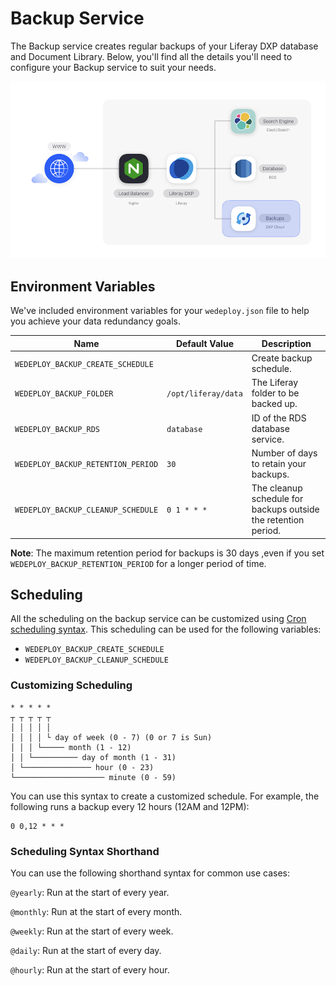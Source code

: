 # Backup Service

The Backup service creates regular backups of your Liferay DXP database and
Document Library. Below, you'll find all the details you'll need to configure
your Backup service to suit your needs.

![Figure 1: The Backup service is one of several services available in DXP Cloud.](../../images/services-backups.png)

## Environment Variables

We've included environment variables for your `wedeploy.json` file to help you
achieve your data redundancy goals.

Name | Default Value | Description |
---- | ------------- | ----------- |
`WEDEPLOY_BACKUP_CREATE_SCHEDULE` |  | Create backup schedule. |
`WEDEPLOY_BACKUP_FOLDER` | `/opt/liferay/data` | The Liferay folder to be backed up. |
`WEDEPLOY_BACKUP_RDS` | `database` | ID of the RDS database service. |
`WEDEPLOY_BACKUP_RETENTION_PERIOD` | `30` | Number of days to retain your backups. |
`WEDEPLOY_BACKUP_CLEANUP_SCHEDULE` | `0 1 * * *` | The cleanup schedule for backups outside the retention period. |

**Note**: The maximum retention period for backups is 30 days ,even if you set 
`WEDEPLOY_BACKUP_RETENTION_PERIOD` for a longer period of time.

## Scheduling

All the scheduling on the backup service can be customized using 
[Cron scheduling syntax](https://crontab.guru/). 
This scheduling can be used for the following variables:

-   `WEDEPLOY_BACKUP_CREATE_SCHEDULE`
-   `WEDEPLOY_BACKUP_CLEANUP_SCHEDULE`

### Customizing Scheduling

    * * * * *
    ┬ ┬ ┬ ┬ ┬
    │ │ │ │ │ 
    │ │ │ │ └ day of week (0 - 7) (0 or 7 is Sun)
    │ │ │ └───── month (1 - 12)
    │ │ └────────── day of month (1 - 31)
    │ └─────────────── hour (0 - 23)
    └──────────────────── minute (0 - 59)

You can use this syntax to create a customized schedule. For example, the 
following runs a backup every 12 hours (12AM and 12PM): 

    0 0,12 * * *

### Scheduling Syntax Shorthand

You can use the following shorthand syntax for common use cases: 

`@yearly`: Run at the start of every year.

`@monthly`: Run at the start of every month.

`@weekly`: Run at the start of every week.

`@daily`: Run at the start of every day.

`@hourly`: Run at the start of every hour.

